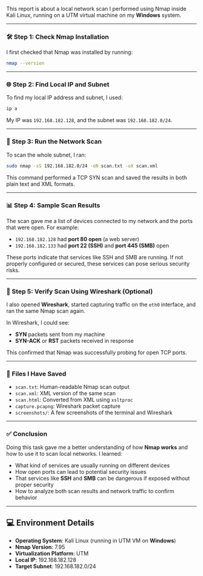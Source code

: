 This report is about a local network scan I performed using Nmap inside Kali Linux, running on a UTM virtual machine on my **Windows** system.

---

### 🛠️ Step 1: Check Nmap Installation

I first checked that Nmap was installed by running:

```bash
nmap --version
```

---

### 🌐 Step 2: Find Local IP and Subnet

To find my local IP address and subnet, I used:

```bash
ip a
```

My IP was `192.168.182.128`, and the subnet was `192.168.182.0/24`.

---

### 🚀 Step 3: Run the Network Scan

To scan the whole subnet, I ran:

```bash
sudo nmap -sS 192.168.182.0/24 -oN scan.txt -oX scan.xml
```

This command performed a TCP SYN scan and saved the results in both plain text and XML formats.

---

### 📊 Step 4: Sample Scan Results

The scan gave me a list of devices connected to my network and the ports that were open. For example:

- `192.168.182.128` had **port 80 open** (a web server)
- `192.168.182.133` had **port 22 (SSH)** and **port 445 (SMB)** open

These ports indicate that services like SSH and SMB are running. If not properly configured or secured, these services can pose serious security risks.

---

### 📡 Step 5: Verify Scan Using Wireshark (Optional)

I also opened **Wireshark**, started capturing traffic on the `eth0` interface, and ran the same Nmap scan again.

In Wireshark, I could see:

- **SYN** packets sent from my machine
- **SYN-ACK** or **RST** packets received in response

This confirmed that Nmap was successfully probing for open TCP ports.

---

### 📁 Files I Have Saved

- `scan.txt`: Human-readable Nmap scan output
- `scan.xml`: XML version of the same scan
- `scan.html`: Converted from XML using `xsltproc`
- `capture.pcapng`: Wireshark packet capture
- `screenshots/`: A few screenshots of the terminal and Wireshark

---

### ✅ Conclusion

Doing this task gave me a better understanding of how **Nmap works** and how to use it to scan local networks. I learned:

- What kind of services are usually running on different devices
- How open ports can lead to potential security issues
- That services like **SSH** and **SMB** can be dangerous if exposed without proper security
- How to analyze both scan results and network traffic to confirm behavior

---

## 💻 Environment Details

- **Operating System**: Kali Linux (running in UTM VM on **Windows**)
- **Nmap Version**: 7.95
- **Virtualization Platform**: UTM
- **Local IP**: 192.168.182.128
- **Target Subnet**: 192.168.182.0/24
